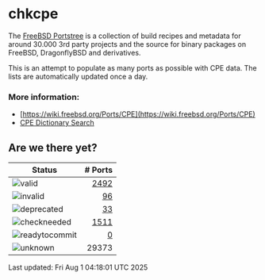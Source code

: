 # chkcpe

The [FreeBSD Portstree](https://cgit.freebsd.org/ports) is a collection of build recipes
and metadata for around 30.000 3rd party projects and the source for binary packages on
FreeBSD, DragonflyBSD and derivatives.

This is an attempt to populate as many ports as possible with CPE data. The lists are
automatically updated once a day.

### More information:
* [https://wiki.freebsd.org/Ports/CPE](https://wiki.freebsd.org/Ports/CPE)
* [CPE Dictionary Search](http://web.nvd.nist.gov/view/cpe/search)


## Are we there yet?

| Status                                                              | # Ports                                                                |
| --------------------------------------------------------------------| ---------------------------------------------------------------------: |
| ![valid](https://img.shields.io/badge/valid-brightgreen)            | [2492](https://github.com/decke/chkcpe/wiki/valid)                 |
| ![invalid](https://img.shields.io/badge/invalid-red)                | [96](https://github.com/decke/chkcpe/wiki/invalid)             |
| ![deprecated](https://img.shields.io/badge/deprecated-red)          | [33](https://github.com/decke/chkcpe/wiki/deprecated)       |
| ![checkneeded](https://img.shields.io/badge/checkneeded-orange)     | [1511](https://github.com/decke/chkcpe/wiki/checkneeded)     |
| ![readytocommit](https://img.shields.io/badge/readytocommit-orange) | [0](https://github.com/decke/chkcpe/wiki/readytocommit) |
| ![unknown](https://img.shields.io/badge/unknown-grey)               | 29373 | |

Last updated: Fri Aug  1 04:18:01 UTC 2025
